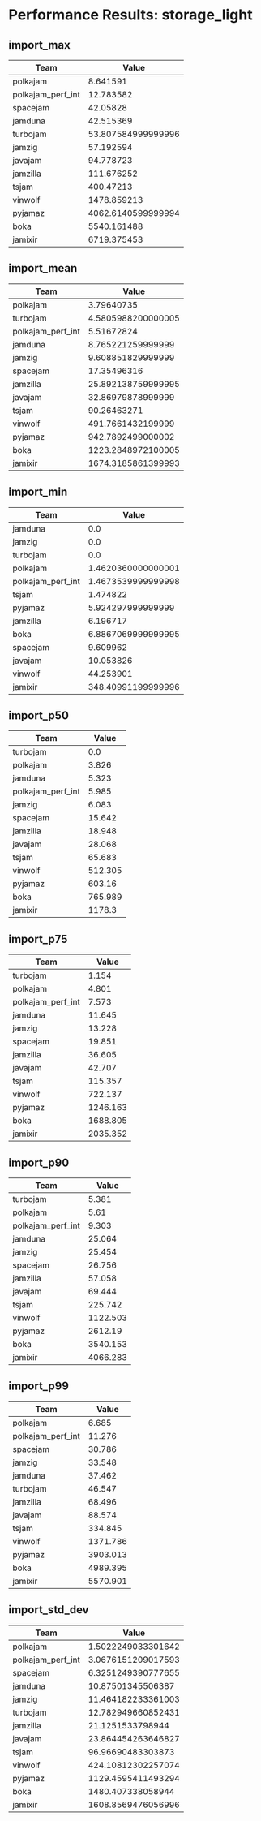 # Performance Results: storage_light

## import_max

| Team | Value |
|------|-------|
| polkajam | 8.641591 |
| polkajam_perf_int | 12.783582 |
| spacejam | 42.05828 |
| jamduna | 42.515369 |
| turbojam | 53.807584999999996 |
| jamzig | 57.192594 |
| javajam | 94.778723 |
| jamzilla | 111.676252 |
| tsjam | 400.47213 |
| vinwolf | 1478.859213 |
| pyjamaz | 4062.6140599999994 |
| boka | 5540.161488 |
| jamixir | 6719.375453 |

## import_mean

| Team | Value |
|------|-------|
| polkajam | 3.79640735 |
| turbojam | 4.5805988200000005 |
| polkajam_perf_int | 5.51672824 |
| jamduna | 8.765221259999999 |
| jamzig | 9.608851829999999 |
| spacejam | 17.35496316 |
| jamzilla | 25.892138759999995 |
| javajam | 32.86979878999999 |
| tsjam | 90.26463271 |
| vinwolf | 491.7661432199999 |
| pyjamaz | 942.7892499000002 |
| boka | 1223.2848972100005 |
| jamixir | 1674.3185861399993 |

## import_min

| Team | Value |
|------|-------|
| jamduna | 0.0 |
| jamzig | 0.0 |
| turbojam | 0.0 |
| polkajam | 1.4620360000000001 |
| polkajam_perf_int | 1.4673539999999998 |
| tsjam | 1.474822 |
| pyjamaz | 5.924297999999999 |
| jamzilla | 6.196717 |
| boka | 6.8867069999999995 |
| spacejam | 9.609962 |
| javajam | 10.053826 |
| vinwolf | 44.253901 |
| jamixir | 348.40991199999996 |

## import_p50

| Team | Value |
|------|-------|
| turbojam | 0.0 |
| polkajam | 3.826 |
| jamduna | 5.323 |
| polkajam_perf_int | 5.985 |
| jamzig | 6.083 |
| spacejam | 15.642 |
| jamzilla | 18.948 |
| javajam | 28.068 |
| tsjam | 65.683 |
| vinwolf | 512.305 |
| pyjamaz | 603.16 |
| boka | 765.989 |
| jamixir | 1178.3 |

## import_p75

| Team | Value |
|------|-------|
| turbojam | 1.154 |
| polkajam | 4.801 |
| polkajam_perf_int | 7.573 |
| jamduna | 11.645 |
| jamzig | 13.228 |
| spacejam | 19.851 |
| jamzilla | 36.605 |
| javajam | 42.707 |
| tsjam | 115.357 |
| vinwolf | 722.137 |
| pyjamaz | 1246.163 |
| boka | 1688.805 |
| jamixir | 2035.352 |

## import_p90

| Team | Value |
|------|-------|
| turbojam | 5.381 |
| polkajam | 5.61 |
| polkajam_perf_int | 9.303 |
| jamduna | 25.064 |
| jamzig | 25.454 |
| spacejam | 26.756 |
| jamzilla | 57.058 |
| javajam | 69.444 |
| tsjam | 225.742 |
| vinwolf | 1122.503 |
| pyjamaz | 2612.19 |
| boka | 3540.153 |
| jamixir | 4066.283 |

## import_p99

| Team | Value |
|------|-------|
| polkajam | 6.685 |
| polkajam_perf_int | 11.276 |
| spacejam | 30.786 |
| jamzig | 33.548 |
| jamduna | 37.462 |
| turbojam | 46.547 |
| jamzilla | 68.496 |
| javajam | 88.574 |
| tsjam | 334.845 |
| vinwolf | 1371.786 |
| pyjamaz | 3903.013 |
| boka | 4989.395 |
| jamixir | 5570.901 |

## import_std_dev

| Team | Value |
|------|-------|
| polkajam | 1.5022249033301642 |
| polkajam_perf_int | 3.0676151209017593 |
| spacejam | 6.3251249390777655 |
| jamduna | 10.87501345506387 |
| jamzig | 11.464182233361003 |
| turbojam | 12.782949660852431 |
| jamzilla | 21.1251533798944 |
| javajam | 23.864454263646827 |
| tsjam | 96.96690483303873 |
| vinwolf | 424.10812302257074 |
| pyjamaz | 1129.4595411493294 |
| boka | 1480.407338058944 |
| jamixir | 1608.8569476056996 |

